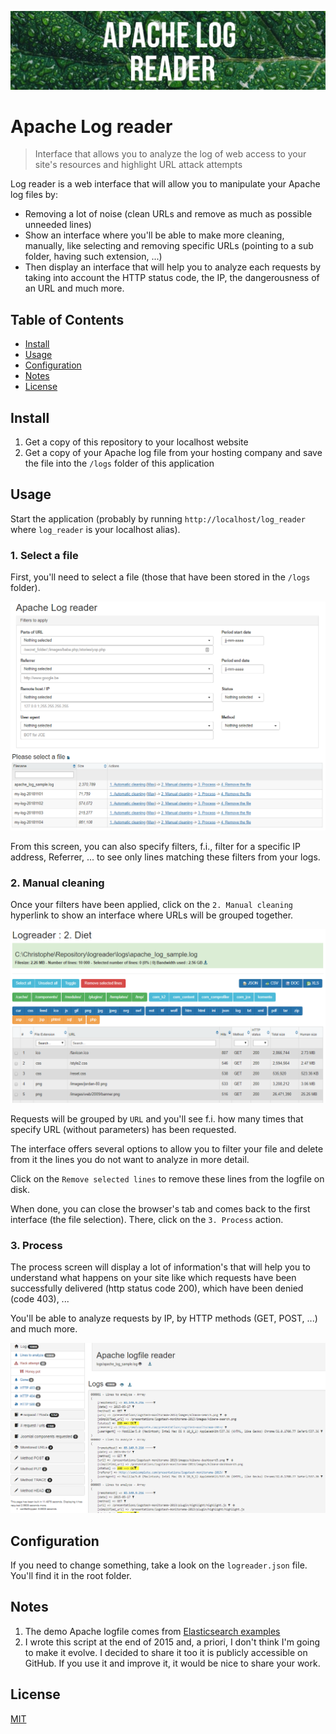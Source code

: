 ![banner](images/banner.jpg)

# Apache Log reader

> Interface that allows you to analyze the log of web access to your site's resources and highlight URL attack attempts

Log reader is a web interface that will allow you to manipulate your Apache log files by:

- Removing a lot of noise (clean URLs and remove as much as possible unneeded lines)
- Show an interface where you'll be able to make more cleaning, manually, like selecting and removing specific URLs (pointing to a sub folder, having such extension, ...)
- Then display an interface that will help you to analyze each requests by taking into account the HTTP status code, the IP, the dangerousness of an URL and much more.

## Table of Contents

- [Install](#install)
- [Usage](#usage)
- [Configuration](#configuration)
- [Notes](#notes)
- [License](#license)

## Install

1. Get a copy of this repository to your localhost website
2. Get a copy of your Apache log file from your hosting company and save the file into the `/logs` folder of this application

## Usage

Start the application (probably by running `http://localhost/log_reader` where `log_reader` is your localhost alias).

### 1. Select a file

First, you'll need to select a file (those that have been stored in the `/logs` folder).

![select_file.png](images/select_file.png)

From this screen, you can also specify filters, f.i., filter for a specific IP address, Referrer, ... to see only lines matching these filters from your logs.

### 2. Manual cleaning

Once your filters have been applied, click on the `2. Manual cleaning` hyperlink to show an interface where URLs will be grouped together.

![diet.png](images/diet.png)

Requests will be grouped by `URL` and you'll see f.i. how many times that specify URL (without parameters) has been requested.

The interface offers several options to allow you to filter your file and delete from it the lines you do not want to analyze in more detail.

Click on the `Remove selected lines` to remove these lines from the logfile on disk.

When done, you can close the browser's tab and comes back to the first interface (the file selection). There, click on the `3. Process` action.

### 3. Process

The process screen will display a lot of information's that will help you to understand what happens on your site like which requests have been successfully delivered (http status code 200), which have been denied (code 403), ...

You'll be able to analyze requests by IP, by HTTP methods (GET, POST, ...) and much more.

![process.png](images/process.png)

## Configuration

If you need to change something, take a look on the `logreader.json` file. You'll find it in the root folder.

## Notes

1. The demo Apache logfile comes from [Elasticsearch examples](https://github.com/elastic/examples/tree/master/Common%20Data%20Formats/apache_logs)
2. I wrote this script at the end of 2015 and, a priori, I don't think I'm going to make it evolve. I decided to share it too it is publicly accessible on GitHub. If you use it and improve it, it would be nice to share your work.

## License

[MIT](LICENSE)
